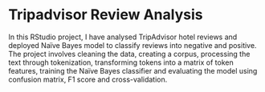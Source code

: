# Tripadvisor Review Analysis

In this RStudio project, I have analysed TripAdvisor hotel reviews and deployed Naïve Bayes model to classify reviews into negative and positive. The project involves cleaning the data, creating a corpus, processing the text through tokenization, transforming tokens into a matrix of token features, training the Naïve Bayes classifier and evaluating the model using confusion matrix, F1 score and cross-validation.
